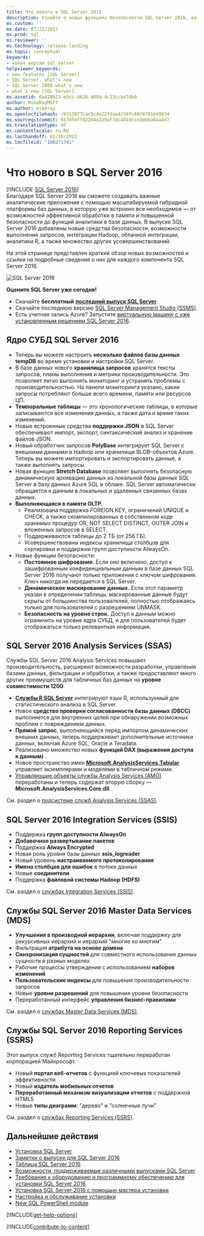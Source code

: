 ```yaml
---
title: Что нового в SQL Server 2016
description: Узнайте о новых функциях безопасности SQL Server 2016, возможностях запросов, интеграции с Hadoop и облаком, аналитике R и других возможностях.
ms.custom: ''
ms.date: 07/22/2017
ms.prod: sql
ms.reviewer: ''
ms.technology: release-landing
ms.topic: conceptual
keywords:
- новая версия sql server
helpviewer_keywords:
- new features [SQL Server]
- SQL Server, what's new
- SQL Server 2008 what's new
- what's new [SQL Server]
ms.assetid: 6a428023-e3cc-4626-a88a-4c13ccbd7db0
author: MikeRayMSFT
ms.author: mikeray
ms.openlocfilehash: c9313877cac9c4e22fdaa4234fc40f0701649934
ms.sourcegitcommit: 917df4ffd22e4a229af7dc481dcce3ebba0aa4d7
ms.translationtype: HT
ms.contentlocale: ru-RU
ms.lasthandoff: 02/10/2021
ms.locfileid: "100271741"
---
```

# <a name="whats-new-in-sql-server-2016"></a>Что нового в SQL Server 2016
[!INCLUDE [SQL Server 2016](../includes/applies-to-version/sqlserver2016.md)]    
 Благодаря SQL Server 2016 вы сможете создавать важные аналитические приложения с помощью масштабируемой гибридной платформы баз данных, в которую уже встроено все необходимое — от возможностей эффективной обработки в памяти и повышенной безопасности до функций аналитики в базе данных. В выпуске SQL Server 2016 добавлены новые средства безопасности, возможности выполнения запросов, интеграции Hadoop, облачной интеграции, аналитики R, а также множество других усовершенствований. 

На этой странице представлен краткий обзор новых возможностей и ссылки на подробные сведения о них для каждого компонента SQL Server 2016. 

![SQL Server 2016](../sql-server/media/sql-server-2016.png)

 **Оцените SQL Server уже сегодня!** 
- Скачайте **бесплатный** [**последний выпуск SQL Server**](https://www.microsoft.com/sql-server/sql-server-downloads).
- Скачайте последнюю версию [SQL Server Management Studio (SSMS)](../ssms/download-sql-server-management-studio-ssms.md). 
- Есть учетная запись Azure? Запустите [виртуальную машину с уже установленным решением SQL Server 2016](https://azuremarketplace.microsoft.com/marketplace/apps/microsoftsqlserver.sql2017-ws2019?tab=Overview).

## <a name="sql-server-2016-database-engine"></a>Ядро СУБД SQL Server 2016
- Теперь вы можете настроить **несколько файлов базы данных tempDB** во время установки и настройки SQL Server.
- В базе данных нового **хранилища запросов** хранятся тексты запросов, планы выполнения и метрики производительности. Это позволяет легко выполнять мониторинг и устранять проблемы с производительностью. На панели мониторинга указано, какие запросы потребляют больше всего времени, памяти или ресурсов ЦП.
- **Темпоральные таблицы** — это хронологические таблицы, в которые записываются все изменения данных, а также дата и время таких изменений.
- Новые встроенные средства **поддержки JSON** в SQL Server обеспечивают импорт, экспорт, синтаксический анализ и хранение файлов JSON.
- Новый обработчик запросов **PolyBase** интегрирует SQL Server с внешними данными в Hadoop или хранилище BLOB-объектов Azure. Теперь вы можете импортировать и экспортировать данные, а также выполнять запросы.
- Новая функция **Stretch Database** позволяет выполнять безопасную динамическую архивацию данных из локальной базы данных SQL Server в базу данных Azure SQL в облаке. SQL Server автоматически обращается к данным в локальных и удаленных связанных базах данных. 
- **Выполняющаяся в памяти OLTP.** 
    - Реализована поддержка FOREIGN KEY, ограничений UNIQUE и CHECK, а также скомпилированных в собственном коде хранимых процедур OR, NOT SELECT DISTINCT, OUTER JOIN и вложенных запросов в SELECT.
    - Поддерживаются таблицы до 2 ТБ (от 256 ГБ). 
    - Усовершенствованы индексы хранилища столбцов для сортировки и поддержки групп доступности AlwaysOn.
- Новые функции безопасности:
    - **Постоянное шифрование.** Если оно включено, доступ к зашифрованным конфиденциальным данным в базе данных SQL Server 2016 получают только приложения с ключом шифрования. Ключ никогда не передается в SQL Server.
    - **Динамическое маскирование данных.** Если этот параметр указан в определении таблицы, маскированные данные будут скрыты от большинства пользователей, полностью отображаясь только для пользователей с разрешением UNMASK.
    - **Безопасность на уровне строк.** Доступ к данным можно ограничить на уровне ядра СУБД, и для пользователей будет отображаться только релевантная информация. 

## <a name="sql-server-2016-analysis-services-ssas"></a>SQL Server 2016 Analysis Services (SSAS)
Службы SQL Server 2016 Analysis Services повышают производительность, расширяют возможности разработки, управления базами данных, фильтрации и обработки, а также предоставляют много других преимуществ для табличных баз данных на **уровне совместимости 1200**.
- **[Службы R SQL Server](~/machine-learning/what-s-new-in-sql-server-machine-learning-services.md)** интегрируют язык R, используемый для статистического анализа в SQL Server. 
- Новое **средство проверки согласованности базы данных (DBCC)** выполняется для внутренних целей при обнаружении возможных проблем с повреждением данных.
- **Прямой запрос**, выполняющийся перед импортом динамических внешних данных, теперь поддерживает дополнительные источники данных, включая Azure SQL, Oracle и Teradata. 
- Реализовано множество новых **функций DAX (выражения доступа к данным)** .
- Новое пространство имен **[Microsoft.AnalysisServices.Tabular](/dotnet/api/microsoft.analysisservices.tabular)** управляет экземплярами и моделями в табличном режиме. 
- [Управляющие объекты службы Analysis Services (AMO)](/dotnet/api/) переработаны и теперь содержат вторую сборку — **Microsoft.AnalysisServices.Core.dll**.

См. раздел о [подсистеме служб Analysis Services (SSAS)](/analysis-services/what-s-new-in-analysis-services). 

## <a name="sql-server-2016-integration-services-ssis"></a>SQL Server 2016 Integration Services (SSIS)
- Поддержка **групп доступности AlwaysOn**
- **Добавочное развертывание пакетов**
- Поддержка **Always Encrypted**
- Новая роль уровня базы данных **ssis_logreader**
- Новый уровень **настраиваемого протоколирования**
- **Имена столбцов для ошибок** в потоке данных 
- Новые **соединители**
- Поддержка **файловой системы Hadoop (HDFS)**

См. раздел о [службах Integration Services (SSIS)](../integration-services/what-s-new-in-integration-services-in-sql-server-2016.md).

## <a name="sql-server-2016-master-data-services-mds"></a>Службы SQL Server 2016 Master Data Services (MDS)
- **Улучшения в производной иерархии**, включая поддержку для рекурсивных иерархий и иерархий "многие ко многим"
- Фильтрация **атрибута на основе домена**
- **Синхронизация сущностей** для совместного использования данных сущности в разных моделях
- Рабочие процессы утверждения с использованием **наборов изменений**
- **Пользовательские индексы** для повышения производительности запросов
- Новые **уровни разрешений** для повышения уровня безопасности
- Переработанный интерфейс **управления бизнес-правилами**

См. раздел о [службах Master Data Services (MDS)](../master-data-services/what-s-new-in-master-data-services-mds.md).

## <a name="sql-server-2016-reporting-services-ssrs"></a>Службы SQL Server 2016 Reporting Services (SSRS)
Этот выпуск служб Reporting Services тщательно переработан корпорацией Майкрософт. 
- Новый **портал веб-отчетов** с функцией ключевых показателей эффективности
- Новый **издатель мобильных отчетов**
- **Переработанный механизм визуализации отчетов** с поддержкой HTML5 
- Новые **типы диаграмм**: "дерево" и "солнечные лучи" 

См. раздел о [службах Reporting Services (SSRS)](../reporting-services/what-s-new-in-sql-server-reporting-services-ssrs.md).

## <a name="next-steps"></a>Дальнейшие действия   
- [Установка SQL Server](../database-engine/install-windows/install-sql-server.md)   
- [Заметки о выпуске для SQL Server 2016](../sql-server/sql-server-2016-release-notes.md) 
- [Таблица SQL Server 2016](https://download.microsoft.com/download/C/5/3/C53C3AEF-653C-4598-8721-D522E8AC6A3A/SQL_Server_2016_Everything_Built-In_Datasheet_EN_US.pdf)
- [Возможности, поддерживаемые различными выпусками SQL Server](./editions-and-components-of-sql-server-2016.md)
- [Требования к оборудованию и программному обеспечению для установки SQL Server 2016](../sql-server/install/hardware-and-software-requirements-for-installing-sql-server.md)
- [Установка SQL Server 2016 с помощью мастера установки](../database-engine/install-windows/install-sql-server-from-the-installation-wizard-setup.md)
- [Настройка и обслуживание установки](../database-engine/install-windows/install-sql-server-servicing-updates.md)
- [New SQL PowerShell module](https://blogs.technet.microsoft.com/dataplatforminsider/2016/06/30/sql-powershell-july-2016-update/)

[!INCLUDE[get-help-options](../includes/paragraph-content/get-help-options.md)]

[!INCLUDE[contribute-to-content](../includes/paragraph-content/contribute-to-content.md)]
